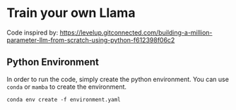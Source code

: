 # Train your own Llama


Code inspired by: https://levelup.gitconnected.com/building-a-million-parameter-llm-from-scratch-using-python-f612398f06c2


## Python Environment
In order to run the code, simply create the python environment. You can use `conda` or `mamba` to create the environment.
```shell
conda env create -f environment.yaml
```
